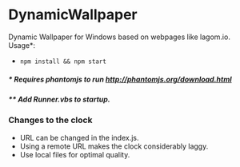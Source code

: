 # DynamicWallpaper
Dynamic Wallpaper for Windows based on webpages like lagom.io.</br>
Usage*:
  <ul>
  <li><code>npm install && npm start</code></li>
  </ul>
  
##### * Requires phantomjs to run http://phantomjs.org/download.html
##### ** Add Runner.vbs to startup.

### Changes to the clock
<ul>
<li>URL can be changed in the index.js.</li> 
<li>Using a remote URL makes the clock considerably laggy.</li> 
<li>Use local files for optimal quality.</li>
